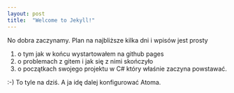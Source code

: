 ```yaml
---
layout: post
title:  "Welcome to Jekyll!"
---
```


No dobra zaczynamy. Plan na najbliższe kilka dni i wpisów jest prosty
1. o tym jak w końcu wystartowałem na github pages
2. o problemach z gitem i jak się z nimi skończyło
3. o początkach swojego projektu w C# który właśnie zaczyna powstawać.

:-) To tyle na dziś. A ja idę dalej konfigurować Atoma.
